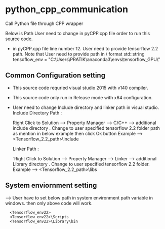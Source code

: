 # python_cpp_communication
Call Python file through CPP wrapper

Below is Path User need to change in pyCPP.cpp file order to run this source code.
- in pyCPP.cpp file line number 12. User need to provide tensorflow 2.2 path. Note that User need to provide path in \\ format
std::string tensoflow_env = "C:\\Users\\PRATIK\\anaconda3\\envs\\tensorflow_GPU\\"

 ## Common Configuration setting 
  - This source code requried visual studio 2015 with v140 compiler.
  - This source code only run in Release mode with x64 configuration.
  - User need to change Include directory and linker  path in visual studio.
    Include Directory Path :
    
      Right Click to Solution --> Property Manager --> C/C++  --> additional include directory . Change to user specified tensorflow 2.2 folder path as mention in below         example then click Ok button
      Example --> <Tensorflow_2.2_path>\include
    
    Linker Path :
    
    `Right Click to Solution --> Property Manager --> Linker  --> additional Library directory . Change to user specified tensorflow 2.2 folder.
     Example --> <Tensorflow_2.2_path>\libs
      
 ## System enviornment setting 
  --> User have to set below path in system environment path variable in windows. then only above code will work.
  
      <Tensorflow_env22>
      <Tensorflow_env22>\Scripts
      <Tensorflow_env22>\Library\bin
    
    


